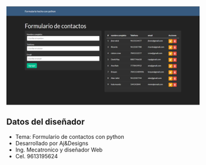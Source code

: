<img src="static/img/main.png" width="700">

## Datos del diseñador

- Tema: Formulario de contactos con python
- Desarrollado por Aj&Designs
- Ing. Mecatronico y diseñador Web
- Cel. 9613195624
